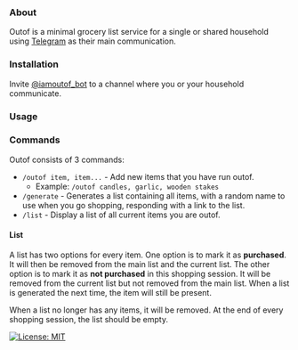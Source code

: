 ### About
Outof is a minimal grocery list service for a single or shared household using [Telegram](https://telegram.org/) as their main communication. 

### Installation
Invite [@iamoutof_bot](https://t.me/iamoutof_bot) to a channel where you or your household communicate.

### Usage

### Commands
Outof consists of 3 commands:
- `/outof item, item...` - Add new items that you have run outof.
  - Example: `/outof candles, garlic, wooden stakes` 
- `/generate` - Generates a list containing all items, with a random name to use when you go shopping, responding with a link to the list.
- `/list` - Display a list of all current items you are outof.


#### List
A list has two options for every item. One option is to mark it as **purchased**. It will then be removed from the main list and the current list.
The other option is to mark it as **not purchased** in this shopping session. It will be removed from the current list but not removed from the main list. When a list is generated the next time, the item will still be present.

When a list no longer has any items, it will be removed. At the end of every shopping session, the list should be empty.


[![License: MIT](https://img.shields.io/badge/License-MIT-yellow.svg)](https://opensource.org/licenses/MIT)